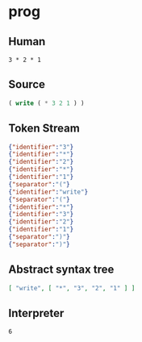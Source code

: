 # prog
## Human
```
3 * 2 * 1
```
## Source
```lisp
( write ( * 3 2 1 ) ) 
```
## Token Stream
```json
{"identifier":"3"}
{"identifier":"*"}
{"identifier":"2"}
{"identifier":"*"}
{"identifier":"1"}
{"separator":"("}
{"identifier":"write"}
{"separator":"("}
{"identifier":"*"}
{"identifier":"3"}
{"identifier":"2"}
{"identifier":"1"}
{"separator":")"}
{"separator":")"}
```
## Abstract syntax tree
```json
[ "write", [ "*", "3", "2", "1" ] ]
```
## Interpreter
```bash
6
```